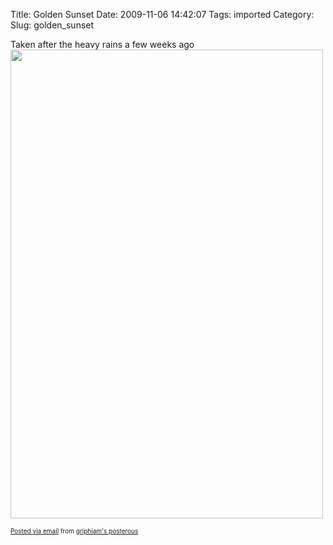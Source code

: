 Title: Golden Sunset
Date: 2009-11-06 14:42:07
Tags: imported
Category: 
Slug: golden_sunset

Taken after the heavy rains a few weeks ago
<a href='http://posterous.com/getfile/files.posterous.com/griphiam/yRgRDMgrgjMhhWT2Z4J7n6R5MDo7clcHjxNAXxR0svUv5zlwOIRXzOa6nS8I/photo.jpg'><img src="http://posterous.com/getfile/files.posterous.com/griphiam/ZSv1O9uRnlznllIBa5eSqKPmDSbwvFQBwuMtFAitQzWtI5BfET5D2QKG6Sfo/photo.jpg.scaled.500.jpg" width="500" height="750"/></a>       <p style="font-size: 10px;">  <a href="http://posterous.com">Posted via email</a>   from <a href="http://griphiam.posterous.com/golden-sunset-3">griphiam's posterous</a>    
